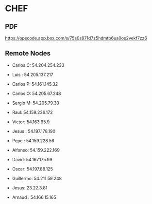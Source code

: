 # CHEF

## PDF

 https://opscode.app.box.com/s/75s0s971d7z5hdmtb6ua0os2vekf7zz6


## Remote Nodes

* Carlos C: 54.204.254.233
* Luis : 54.205.137.217
* Carlos P: 54.161.145.32
* Carlos O: 54.205.67.248
* Sergio M: 54.205.79.30
* Raul: 54.159.236.172
* Victor: 54.163.95.9
* Jesus : 54.197.178.190
* Pepe : 54.159.228.56
* Alfonso: 54.159.222.169
* David: 54.167.175.99
* Oscar: 54.197.88.125
* Guillermo: 54.211.59.248
* Jesus: 23.22.3.81

* Arnaud : 54.166.15.165
